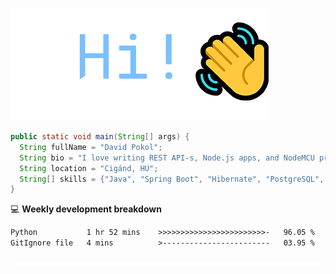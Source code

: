 ![Hi!](assets/images/hi.png)

```java
public static void main(String[] args) {
  String fullName = "David Pokol";
  String bio = "I love writing REST API-s, Node.js apps, and NodeMCU programs";
  String location = "Cigánd, HU";
  String[] skills = {"Java", "Spring Boot", "Hibernate", "PostgreSQL", "Git"};
}
```

💻 **Weekly development breakdown**
<!--START_SECTION:waka-->

```txt
Python           1 hr 52 mins    >>>>>>>>>>>>>>>>>>>>>>>>-   96.05 %
GitIgnore file   4 mins          >------------------------   03.95 %
```

<!--END_SECTION:waka-->

![footer](assets/images/footer.png)

